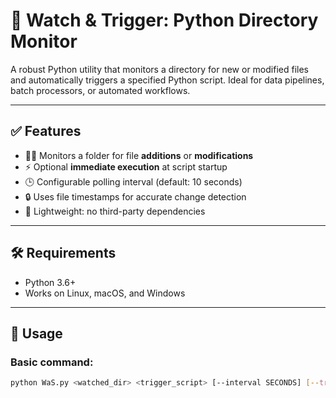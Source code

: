 # 🔄 Watch & Trigger: Python Directory Monitor

A robust Python utility that monitors a directory for new or modified files and automatically triggers a specified Python script. Ideal for data pipelines, batch processors, or automated workflows.

---

## ✅ Features

- 🕵️‍♂️ Monitors a folder for file **additions** or **modifications**
- ⚡ Optional **immediate execution** at script startup
- 🕒 Configurable polling interval (default: 10 seconds)
- 🔒 Uses file timestamps for accurate change detection
- 🐍 Lightweight: no third-party dependencies

---

## 🛠 Requirements

- Python 3.6+
- Works on Linux, macOS, and Windows

---

## 🚀 Usage

### Basic command:

```bash
python WaS.py <watched_dir> <trigger_script> [--interval SECONDS] [--trigger-on-startup]
